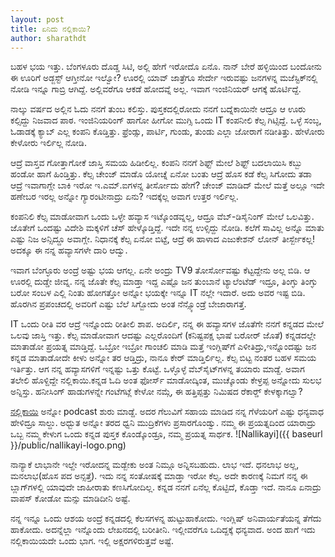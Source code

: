 ```yaml
---
layout: post
title: ಏನಿದು ನಲ್ಲಿಕಾಯಿ?
author: sharathdt
---
```


ಬಹಳ ಭಯ ಇತ್ತು. ಬೆಂಗಳೂರು ದೊಡ್ಡ ಸಿಟಿ, ಅಲ್ಲಿ ಹೇಗೆ ಇರೋದೊ ಏನೊ. ನಾನ್ ಬೇರೆ ಹಳ್ಳಿಯಿಂದ ಬಂದೋನು ಈ ಊರಿಗೆ ಅಡ್ಜಸ್ಟ್ ಆಗ್ತೀನೋ ಇಲ್ವೋ? ಊರಲ್ಲಿ ಯಾವ್ ಜಾತ್ರೆಗೂ ಸೇರ್ದೇ ಇರುವಷ್ಟು ಜನಗಳನ್ನ ಮಜೆಸ್ಟಿಕ್‍ನಲ್ಲಿ ನೋಡಿ ಇನ್ನೂ ಗಾಬ್ರಿ ಆಗಿದ್ದೆ. ಅಲ್ಲಿವರೆಗೂ ಆಕಡೆ ಹೋದವ್ನೆ ಅಲ್ಲ. ಇವಾಗ ಇಂಜಿನಿಯರ್‍ ಆಗಕ್ಕೆ ಹೊರ್ಟಿದ್ದೆ. 

ನಾಲ್ಕು ವರ್ಷದ ಅಲ್ಲಿನ ಓದು ನನಗೆ ತುಂಬ ಕಲಿಸ್ತು. ಪುಸ್ತಕದಲ್ಲಿರೋದು ನನಗೆ ಬದ್ನೆಕಾಯಿನೇ ಆದ್ರೂ ಆ ಊರು ಕಲ್ಸಿದ್ದು ನಿಜವಾದ ಪಾಠ. ಇಂಜಿನಿಯರಿಂಗ್ ಹಾಗೋ ಹೀಗೋ ಮುಗ್ಸಿ ಒಂದು IT ಕಂಪನೀಲಿ ಕೆಲ್ಸ ಗಿಟ್ಸಿದ್ದೆ. ಒಳ್ಳೆ ಸಂಬ್ಳ, ಓಡಾಡಕ್ಕೆ ಕ್ಯಾಬ್ ಎಲ್ಲ ಕಂಪನಿ ಕೊಡ್ತಿತ್ತು. ಫ್ರೆಂಡ್ಸು, ಪಾರ್ಟಿ, ಗುಂಡು, ತುಂಡು ಎಲ್ಲಾ ಜೋರಾಗೆ ನಡೀತಿತ್ತು. ಹೇಳೋರು ಕೇಳೋರು ಇರ್ಲಿಲ್ಲ ನೋಡಿ.

ಆದ್ರೆ ವಾಸ್ತವ ಗೋತ್ತಾಗೋಕೆ ಜಾಸ್ತಿ ಸಮಯ ಹಿಡೀಲಿಲ್ಲ. ಕಂಪನಿ ನನಗೆ ಶಿಫ್ಟ್ ಮೇಲೆ ಶಿಫ್ಟ್ ಬದಲಾಯಿಸಿ ಕಬ್ಬು ಹಂಡೋ ಹಾಗೆ ಹಿಂಡ್ತಿತ್ತು. ಕೆಲ್ಸ ಚೇಂಜ್ ಮಾಡೊ ಯೋಚ್ನೆ ಏನೋ ಬಂತು ಆದ್ರೆ ಹೊಸ ಕಡೆ ಕೆಲ್ಸ ಸಿಗೋದು ತಡಾ ಆದ್ರೆ ಇವಾಗಾಗ್ಲೇ ಬಾಕಿ ಇರೋ ಇ.ಎಮ್.ಐಗಳನ್ನ ತೀರ್ಸೋದು ಹೇಗೆ? ಚೇಂಜ್ ಮಾಡಿದ್ ಮೇಲೆ ಮತ್ತೆ ಅಲ್ಲೂ ಇದೇ ಹಣೇಬರ ಇರಲ್ಲ ಅನ್ನೋ ಗ್ಯಾರಂಟೀನಾದ್ರು ಏನು? ಇದಕ್ಕೆಲ್ಲ ಅವಾಗ ಉತ್ತರ ಇರ್ಲಿಲ್ಲ. 

ಕಂಪನಿಲಿ ಕೆಲ್ಸ ಮಾಡೋವಾಗ ಒಂದು ಒಳ್ಳೇ ಹವ್ಯಾಸ ಇಟ್ಕೊಂಡವ್ನಲ್ಲ, ಆದ್ರೂ ವೆಬ್‍-ಡಿಸೈನಿಂಗ್‍ ಮೇಲೆ ಒಲವಿತ್ತು. ಜೊತೇಗೆ ಒಂದಷ್ಟು ವಿದೇಶಿ ಮಕ್ಕಳಿಗೆ ಚೆಸ್ ಹೇಳ್ಕೊಡ್ತಿದ್ದೆ. ಇದೇ ನನ್ನ ಉಳ್ಸಿದ್ದು ನೋಡಿ. ಕಲೆಗೆ ಸಾವಿಲ್ಲ ಅನ್ನೊ ಮಾತು ಎಷ್ಟು ನಿಜ ಅನ್ಸಿದ್ದೂ ಅವಾಗ್ಲೇ. ನಿಧಾನಕ್ಕೆ ಕೆಲ್ಸ ಏನೋ ಬಿಟ್ಟೆ, ಆದ್ರೆ ಈ ಹಾಳಾದ ಎಜುಕೇಶನ್‍ ಲೋನ್ ತೀರ್ಸ್ಬೇಕಲ್ಲ! ಅದಕ್ಕೂ ಈ ನನ್ನ ಹವ್ಯಾಸಗಳೇ ದಾರಿ ಆದ್ವು.

ಇವಾಗ ಬೆಂಗ್ಳೂರು ಅಂದ್ರೆ ಅಷ್ಟು ಭಯ ಆಗಲ್ಲ. ಏನೇ ಅಂದ್ರು TV9 ತೋರ್ಸೋವಷ್ಟು ಕೆಟ್ಟದ್ದೇನು ಅಲ್ಲ ಬಿಡಿ. ಆ ಊರಲ್ಲಿ ದುಡ್ಡೇ ಜೀವ್ನ. ನನ್ನ ಜೊತೇ ಕೆಲ್ಸ ಮಾಡ್ತಾ ಇದ್ದ ಎಷ್ಟೊ ಜನ ತುಂಬಾನೆ ಟ್ಯಾಲೆಂಟೆಡ್ ಇದ್ರೂ, ತಿಂಗ್ಳು ತಿಂಗ್ಳು ಬರೋ ಸಂಬಳ ಎಲ್ಲಿ ನಿಂತು ಹೋಗತ್ತೋ ಅನ್ನೋ ಭಯಕ್ಕೇ ಇನ್ನೂ IT ನಲ್ಲೇ ಇದಾರೆ. ಅದು ಅವರ ಇಷ್ಟ ಬಿಡಿ. ಹೊರಗಿನ ಪ್ರಪಂಚದಲ್ಲಿ ಅವರಿಗೆ ಎಷ್ಟು ಬೆಲೆ ಸಿಗ್ಬೋದು ಅಂತ ನೆನ್ಸ್ಕೊಂಡ್ರೆ ಬೇಜಾರಾಗತ್ತೆ. 

IT ಒಂದು ರೀತಿ ವರ ಆದ್ರೆ ಇನ್ನೊಂದು ರೀತೀಲಿ ಶಾಪ. ಅದಿರ್ಲಿ, ನನ್ನ ಈ ಹವ್ಯಾಸಗಳ ಜೊತೆಗೇ ನನಗೆ ಕನ್ನಡದ ಮೇಲೆ ಒಲವು ಜಾಸ್ತಿ ಇತ್ತು. ಕೆಲ್ಸ ಮಾಡೋವಾಗ ಆದಷ್ಟು ಎಲ್ಲರೊಂದಿಗೆ (ಕನಿಷ್ಟಪಕ್ಷ ಭಾಷೆ ಬರೋರ್ ಜೊತೆ) ಕನ್ನಡದಲ್ಲೇ ಮಾತಾಡೋ ಪ್ರಯತ್ನ ಮಾಡ್ತಿದ್ದೆ. ಒಬ್ರೋ ಇಬ್ರೋ ಗಾಂಚಲಿ ಮಾಡಿ ಮತ್ತೆ ಇಂಗ್ಲಿಷ್‍ಗೆ ಎಳೀತಿದ್ರು,ಇನ್ನೊಂದಷ್ಟು ಜನ ಕನ್ನಡ ಮಾತಾಡೋದೇ ಕೀಳು ಅನ್ನೋ ತರ ಆಡ್ತಿದ್ರು, ನಾನೂ ಕೇರ್‍ ಮಾಡ್ತಿರ್ಲಿಲ್ಲ. ಕೆಲ್ಸ ಬಿಟ್ಟ ನಂತರ ಬಹಳ ಸಮಯ ಇರ್ತಿತ್ತು. ಆಗ ನನ್ನ ಹವ್ಯಾಸಗಳಿಗೆ ಇನ್ನಷ್ಟು ಒತ್ತು ಕೊಟ್ಟೆ. ಒಳ್ಳೊಳ್ಳೆ ವೆಬ್‍ಸೈಟ್‍ಗಳನ್ನ ತಯಾರು ಮಾಡ್ದೆ. ಅವಾಗ ತಲೇಲಿ ಹೊಳ್ದಿದ್ದೇ ನಲ್ಲಿಕಾಯಿ.ಕನ್ನಡ ಓದಿ ಅಂತ ಫೋರ್ಸ್ ಮಾಡೋದ್ಕಿಂತ, ಮುಚ್ಕೊಂಡು ಕೇಳ್ರಪ್ಪ ಅನ್ನೋದು ಸುಲಭ ಅನ್ನಿಸ್ತು. ಹನೀಸಿಂಗ್‍ ಹಾಡುಗಳನ್ನೇ ಗಂಟೆಗಟ್ಲೆ ಕೇಳೋ ನಮ್ಗೆ, ಈ ಹತ್ತಿಪ್ಪತ್ತು ನಿಮಿಷದ ರೆಕಾರ್ಡ್‍ ಕೇಳಕ್ಕಾಗಲ್ವಾ?

<i class="fa fa-microphone"></i> <a target="_blank" href="http://nallikayi.com">ನಲ್ಲಿಕಾಯಿ</a> ಅನ್ನೋ podcast ಶುರು ಮಾಡ್ದೆ. ಅದರ ಗೆಲುವಿಗೆ ಸಹಾಯ ಮಾಡಿದ ನನ್ನ ಗೆಳೆಯರಿಗೆ ಎಷ್ಟು ಧನ್ಯವಾಧ ಹೇಳಿದ್ರೂ ಸಾಲ್ದು. ಅಧ್ಬುತ ಅನ್ನೋ ತರದ ಧ್ವನಿ ಮುದ್ರಿಕೆಗಳು ಪ್ರಸಾರಗೊಂಡ್ವು. ನಮ್ಮ ಈ ಪ್ರಯತ್ನದಿಂದ ಯಾರಾದ್ರು ಒಬ್ಬ ನಮ್ಮ ಕೇಳುಗ ಒಂದು ಕನ್ನಡ ಪುಸ್ತಕ ಕೊಂಡ್ಕೊಂಡ್ರೂ, ನಮ್ಮ ಪ್ರಯತ್ನ ಸಾರ್ಥಕ.
![Nallikayi]({{ baseurl }}/public/nallikayi-logo.png)

ನಾನ್ಯಾಕೆ ಲಾಭಾನೇ ಇಲ್ದೇ ಇರೋದನ್ನ ಮಡ್ಬೇಕು ಅಂತ ನಿಮ್ಗೂ ಅನ್ನಿಸಬಹುದು. ಲಾಭ ಇದೆ. ಧನಲಾಭ ಅಲ್ಲ, ಮನಲಾಭ(ಹೊಸ ಪದ ಅನ್ಸತ್ತೆ). ಇದು ನನ್ನ ಸಂತೋಷಕ್ಕೆ ಮಾಡ್ತಾ ಇರೋ ಕೆಲ್ಸ. ಅದೇ ಕಾರಣಕ್ಕೆ ನಿಮಗೆ ನನ್ನ ಈ ಬ್ಲಾಗ್‍ಗಳಲ್ಲಿ ಯಾವುದೇ ಜಾಹೀರಾತು ಕಣಸಿಗೋದಿಲ್ಲ. ಕನ್ನಡ ನನಗೆ ಏನೆಲ್ಲ ಕೊಟ್ಟಿದೆ, ಕೊಡ್ತಾ ಇದೆ. ನಾನೂ ಏನಾದ್ರು ವಾಪಸ್ ಕೋಡೋ ಮನ್ಸು ಮಾಡಿದೀನಿ ಅಷ್ಟೆ. 

ನನ್ನ ಇನ್ನೂ ಒಂದು ಆಶಯ ಅಂದ್ರೆ ಕನ್ನಡದಲ್ಲಿ ಕೆಲಸಗಳನ್ನ ಹುಟ್ಟುಹಾಕೋದು. ಇಂಗ್ಲಿಷ್‍ ಅನಿವಾರ್ಯತೆಯನ್ನ ತೆಗೆದು ಹಾಕೋದು. ಅದನ್ನೆಲ್ಲಾ ಇನ್ನೊಂದು ಲೇಖನದಲ್ಲಿ ಬರೀತೀನಿ. ಇಲ್ಲೀವರೆಗೂ ಒದಿದ್ದಕ್ಕೆ ಧನ್ಯವಾದ. ಅಂದ ಹಾಗೆ ಇದು ನಲ್ಲಿಕಾಯಿಯದೇ ಒಂದು ಭಾಗ. ಇಲ್ಲಿ ಅಕ್ಷರಗಳಿರುತ್ತವೆ ಅಷ್ಟೆ.